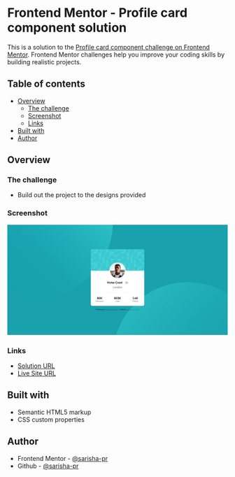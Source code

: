 # Frontend Mentor - Profile card component solution

This is a solution to the [Profile card component challenge on Frontend Mentor](https://www.frontendmentor.io/challenges/profile-card-component-cfArpWshJ). Frontend Mentor challenges help you improve your coding skills by building realistic projects. 

## Table of contents

- [Overview](#overview)
  - [The challenge](#the-challenge)
  - [Screenshot](#screenshot)
  - [Links](#links)
- [Built with](#built-with)
- [Author](#author)

## Overview

### The challenge

- Build out the project to the designs provided

### Screenshot

![](./screenshot.jpeg)

### Links

- [Solution URL](https://www.frontendmentor.io/solutions/profile-card-component-with-flex-UAcVpQlty8)
- [Live Site URL](https://challenge-profile-card-component-sarisha-pr.vercel.app/)

## Built with

- Semantic HTML5 markup
- CSS custom properties

## Author
- Frontend Mentor - [@sarisha-pr](https://www.frontendmentor.io/profile/sarisha-pr)
- Github - [@sarisha-pr](https://github.com/sarisha-pr)